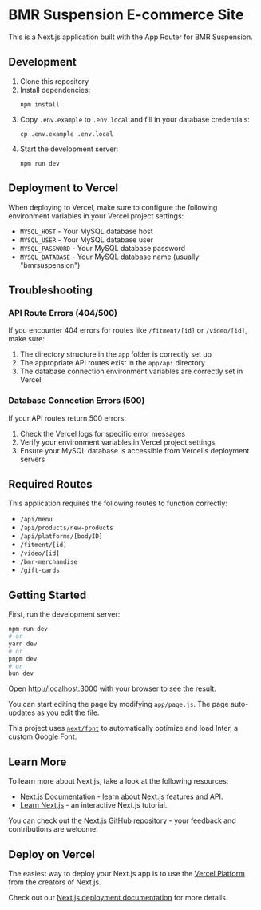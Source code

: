 # BMR Suspension E-commerce Site

This is a Next.js application built with the App Router for BMR Suspension.

## Development

1. Clone this repository
2. Install dependencies:
   ```
   npm install
   ```
3. Copy `.env.example` to `.env.local` and fill in your database credentials:
   ```
   cp .env.example .env.local
   ```
4. Start the development server:
   ```
   npm run dev
   ```

## Deployment to Vercel

When deploying to Vercel, make sure to configure the following environment variables in your Vercel project settings:

- `MYSQL_HOST` - Your MySQL database host
- `MYSQL_USER` - Your MySQL database user
- `MYSQL_PASSWORD` - Your MySQL database password
- `MYSQL_DATABASE` - Your MySQL database name (usually "bmrsuspension")

## Troubleshooting

### API Route Errors (404/500)

If you encounter 404 errors for routes like `/fitment/[id]` or `/video/[id]`, make sure:

1. The directory structure in the `app` folder is correctly set up
2. The appropriate API routes exist in the `app/api` directory
3. The database connection environment variables are correctly set in Vercel

### Database Connection Errors (500)

If your API routes return 500 errors:

1. Check the Vercel logs for specific error messages
2. Verify your environment variables in Vercel project settings
3. Ensure your MySQL database is accessible from Vercel's deployment servers

## Required Routes

This application requires the following routes to function correctly:

- `/api/menu`
- `/api/products/new-products`
- `/api/platforms/[bodyID]`
- `/fitment/[id]`
- `/video/[id]`
- `/bmr-merchandise`
- `/gift-cards`

## Getting Started

First, run the development server:

```bash
npm run dev
# or
yarn dev
# or
pnpm dev
# or
bun dev
```

Open [http://localhost:3000](http://localhost:3000) with your browser to see the result.

You can start editing the page by modifying `app/page.js`. The page auto-updates as you edit the file.

This project uses [`next/font`](https://nextjs.org/docs/basic-features/font-optimization) to automatically optimize and load Inter, a custom Google Font.

## Learn More

To learn more about Next.js, take a look at the following resources:

- [Next.js Documentation](https://nextjs.org/docs) - learn about Next.js features and API.
- [Learn Next.js](https://nextjs.org/learn) - an interactive Next.js tutorial.

You can check out [the Next.js GitHub repository](https://github.com/vercel/next.js/) - your feedback and contributions are welcome!

## Deploy on Vercel

The easiest way to deploy your Next.js app is to use the [Vercel Platform](https://vercel.com/new?utm_medium=default-template&filter=next.js&utm_source=create-next-app&utm_campaign=create-next-app-readme) from the creators of Next.js.

Check out our [Next.js deployment documentation](https://nextjs.org/docs/deployment) for more details.
